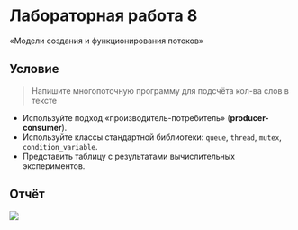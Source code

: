 # Лабораторная работа 8
«Модели создания и функционирования потоков»

## Условие
> Напишите многопоточную программу для подсчёта кол-ва слов в тексте

* Используйте подход «производитель-потребитель» (**producer-consumer**).
* Используйте классы стандартной библиотеки: `queue`, `thread`, `mutex`, `condition_variable`.
* Представить таблицу с результатами вычислительных экспериментов.

## Отчёт
![](http://res.cloudinary.com/dzsjwgjii/image/upload/v1493990300/ps-8.png)